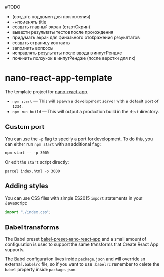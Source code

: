 #TODO
- (создать поддомен для приложения)
- -+поменять title
- создать главный экран (стартСкрин)
- вывести результаты тестов после прохождения
- придумать экран для финального отображения резуьлтатов
- создать страницу контакты
- заполнить вопросы
- исправлять результаты после ввода в инпутРендже
- починить ползунок в инпутРендже (после верстки для пк)


# nano-react-app-template

The template project for [nano-react-app](https://github.com/adrianmcli/nano-react-app).

- `npm start` — This will spawn a development server with a default port of `1234`.
- `npm run build` — This will output a production build in the `dist` directory.

## Custom port

You can use the `-p` flag to specify a port for development. To do this, you can either run `npm start` with an additional flag:

```
npm start -- -p 3000
```

Or edit the `start` script directly:

```
parcel index.html -p 3000
```

## Adding styles

You can use CSS files with simple ES2015 `import` statements in your Javascript:

```js
import "./index.css";
```

## Babel transforms

The Babel preset [babel-preset-nano-react-app](https://github.com/adrianmcli/babel-preset-nano-react-app) and a small amount of configuration is used to support the same transforms that Create React App supports.

The Babel configuration lives inside `package.json` and will override an external `.babelrc` file, so if you want to use `.babelrc` remember to delete the `babel` property inside `package.json`.
